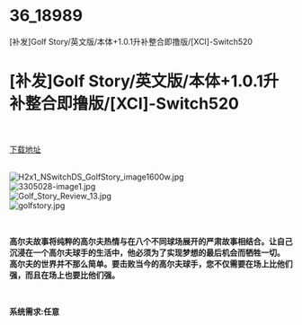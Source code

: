 # 36_18989
[补发]Golf Story/英文版/本体+1.0.1升补整合即撸版/[XCI]-Switch520
# [补发]Golf Story/英文版/本体+1.0.1升补整合即撸版/[XCI]-Switch520
 <br/></br>
[下载地址](https://www.switch520.cc/article/18989 "下载地址")
<br/></br>

<p><img title="H2x1_NSwitchDS_GolfStory_image1600w.jpg" src="https://www.switch520.cc/muke_img/2021_06_22_b3ca958cb4194.jpg" alt="H2x1_NSwitchDS_GolfStory_image1600w.jpg"><br>
<img title="3305028-image1.jpg" src="https://www.switch520.cc/muke_img/2021_06_22_66fcf4658e27a.jpg" alt="3305028-image1.jpg"><br>
<img title="Golf_Story_Review_13.jpg" src="https://www.switch520.cc/muke_img/2021_06_22_b13090076d9d7.jpg" alt="Golf_Story_Review_13.jpg"><br>
<img title="golfstory.jpg" src="https://www.switch520.cc/muke_img/2021_06_22_f260434b8b8ce.jpg" alt="golfstory.jpg"></p>
<p>&nbsp;</p>
<p><strong> 高尔夫故事将纯粹的高尔夫热情与在八个不同球场展开的严肃故事相结合。让自己沉浸在一个高尔夫球手的生活中，他必须为了实现梦想的最后机会而牺牲一切。<br>
高尔夫的世界并不那么简单。要击败当今的高尔夫球手，您不仅需要在场上比他们强，而且在场上也要比他们强。</strong></p>
<p>&nbsp;</p>
<p><b>系统需求:任意</b></p>
